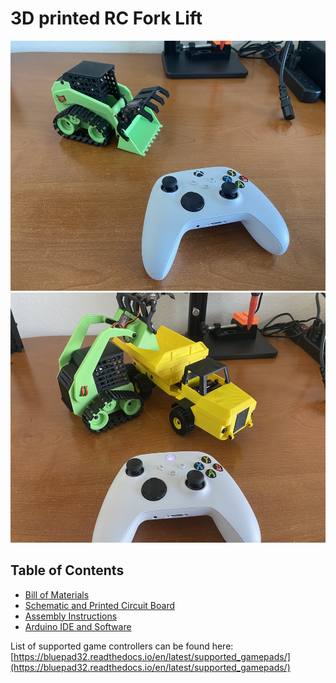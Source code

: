 <h1>3D printed RC Fork Lift</h1>
<img src="https://github.com/swholmstead/Skidsteer/blob/main/pictures/IMG_3390.JPEG" alt="Skidsteer" width=600 height=400>
<img src="https://github.com/swholmstead/Skidsteer/blob/main/pictures/IMG_3392.JPEG" alt="Skidsteer" width=600 height=400>

<h2>Table of Contents</h2>

* [Bill of Materials](docs/bom.md)
* [Schematic and Printed Circuit Board](docs/schematics.md)
* [Assembly Instructions](docs/assembly.md)
* [Arduino IDE and Software](docs/arduino.md)

List of supported game controllers can be found here: [https://bluepad32.readthedocs.io/en/latest/supported_gamepads/](https://bluepad32.readthedocs.io/en/latest/supported_gamepads/)
